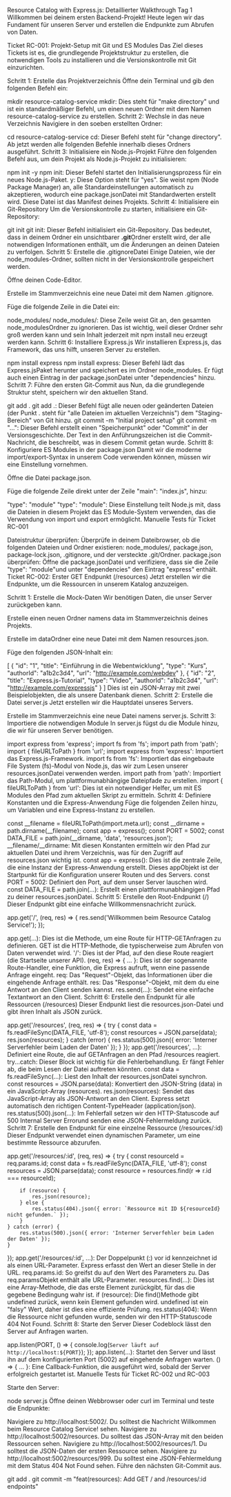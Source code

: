 Resource Catalog with Express.js: Detaillierter Walkthrough Tag 1
Willkommen bei deinem ersten Backend-Projekt! Heute legen wir das Fundament für unseren Server und erstellen die Endpunkte zum Abrufen von Daten.

Ticket RC-001: Projekt-Setup mit Git und ES Modules
Das Ziel dieses Tickets ist es, die grundlegende Projektstruktur zu erstellen, die notwendigen Tools zu installieren und die Versionskontrolle mit Git einzurichten.

Schritt 1: Erstelle das Projektverzeichnis
Öffne dein Terminal und gib den folgenden Befehl ein:

mkdir resource-catalog-service
mkdir: Dies steht für "make directory" und ist ein standardmäßiger Befehl, um einen neuen Ordner mit dem Namen resource-catalog-service zu erstellen.
Schritt 2: Wechsle in das neue Verzeichnis
Navigiere in den soeben erstellten Ordner:

cd resource-catalog-service
cd: Dieser Befehl steht für "change directory". Ab jetzt werden alle folgenden Befehle innerhalb dieses Ordners ausgeführt.
Schritt 3: Initialisiere ein Node.js-Projekt
Führe den folgenden Befehl aus, um dein Projekt als Node.js-Projekt zu initialisieren:

npm init -y
npm init: Dieser Befehl startet den Initialisierungsprozess für ein neues Node.js-Paket.
y: Diese Option steht für "yes". Sie weist npm (Node Package Manager) an, alle Standardeinstellungen automatisch zu akzeptieren, wodurch eine package.jsonDatei mit Standardwerten erstellt wird. Diese Datei ist das Manifest deines Projekts.
Schritt 4: Initialisiere ein Git-Repository
Um die Versionskontrolle zu starten, initialisiere ein Git-Repository:

git init
git init: Dieser Befehl initialisiert ein Git-Repository. Das bedeutet, dass in deinem Ordner ein unsichtbarer **.git**Ordner erstellt wird, der alle notwendigen Informationen enthält, um die Änderungen an deinen Dateien zu verfolgen.
Schritt 5: Erstelle die .gitignoreDatei
Einige Dateien, wie der node_modules-Ordner, sollten nicht in der Versionskontrolle gespeichert werden.

Öffne deinen Code-Editor.

Erstelle im Stammverzeichnis eine neue Datei mit dem Namen .gitignore.

Füge die folgende Zeile in die Datei ein:

node_modules/
node_modules/: Diese Zeile weist Git an, den gesamten node_modulesOrdner zu ignorieren. Das ist wichtig, weil dieser Ordner sehr groß werden kann und sein Inhalt jederzeit mit npm install neu erzeugt werden kann.
Schritt 6: Installiere Express.js
Wir installieren Express.js, das Framework, das uns hilft, unseren Server zu erstellen.

npm install express
npm install express: Dieser Befehl lädt das Express.jsPaket herunter und speichert es im Ordner node_modules. Er fügt auch einen Eintrag in der package.jsonDatei unter "dependencies" hinzu.
Schritt 7: Führe den ersten Git-Commit aus
Nun, da die grundlegende Struktur steht, speichern wir den aktuellen Stand.

git add .
git add .: Dieser Befehl fügt alle neuen oder geänderten Dateien (der Punkt . steht für "alle Dateien im aktuellen Verzeichnis") dem "Staging-Bereich" von Git hinzu.
git commit -m "Initial project setup"
git commit -m "...": Dieser Befehl erstellt einen "Speicherpunkt" oder "Commit" in der Versionsgeschichte. Der Text in den Anführungszeichen ist die Commit-Nachricht, die beschreibt, was in diesem Commit getan wurde.
Schritt 8: Konfiguriere ES Modules in der package.json
Damit wir die moderne import/export-Syntax in unserem Code verwenden können, müssen wir eine Einstellung vornehmen.

Öffne die Datei package.json.

Füge die folgende Zeile direkt unter der Zeile "main": "index.js", hinzu:

"type": "module"
"type": "module": Diese Einstellung teilt Node.js mit, dass die Dateien in diesem Projekt das ES Module-System verwenden, das die Verwendung von import und export ermöglicht.
Manuelle Tests für Ticket RC-001

Dateistruktur überprüfen: Überprüfe in deinem Dateibrowser, ob die folgenden Dateien und Ordner existieren: node_modules/, package.json, package-lock.json, .gitignore, und der versteckte .git/Ordner.
package.json überprüfen: Öffne die package.jsonDatei und verifiziere, dass sie die Zeile "type": "module"und unter "dependencies" den Eintrag "express" enthält.
Ticket RC-002: Erster GET Endpunkt (/resources)
Jetzt erstellen wir die Endpunkte, um die Ressourcen in unserem Katalog anzuzeigen.

Schritt 1: Erstelle die Mock-Daten
Wir benötigen Daten, die unser Server zurückgeben kann.

Erstelle einen neuen Ordner namens data im Stammverzeichnis deines Projekts.

Erstelle im dataOrdner eine neue Datei mit dem Namen resources.json.

Füge den folgenden JSON-Inhalt ein:

[
    {
        "id": "1",
        "title": "Einführung in die Webentwicklung",
        "type": "Kurs",
        "authorId": "a1b2c3d4",
        "url": "http://example.com/webdev"
    },
    {
        "id": "2",
        "title": "Express.js-Tutorial",
        "type": "Video",
        "authorId": "a1b2c3d4",
        "url": "http://example.com/expressjs"
    }
]
Dies ist ein JSON-Array mit zwei Beispielobjekten, die als unsere Datenbank dienen.
Schritt 2: Erstelle die Datei server.js
Jetzt erstellen wir die Hauptdatei unseres Servers.

Erstelle im Stammverzeichnis eine neue Datei namens server.js.
Schritt 3: Importiere die notwendigen Module
In server.js fügst du die Module hinzu, die wir für unseren Server benötigen.

import express from 'express';
import fs from 'fs';
import path from 'path';
import { fileURLToPath } from 'url';
import express from 'express': Importiert das Express.js-Framework.
import fs from 'fs': Importiert das eingebaute File System (fs)-Modul von Node.js, das wir zum Lesen unserer resources.jsonDatei verwenden werden.
import path from 'path': Importiert das Path-Modul, um plattformunabhängige Dateipfade zu erstellen.
import { fileURLToPath } from 'url': Dies ist ein notwendiger Helfer, um mit ES Modules den Pfad zum aktuellen Skript zu ermitteln.
Schritt 4: Definiere Konstanten und die Express-Anwendung
Füge die folgenden Zeilen hinzu, um Variablen und eine Express-Instanz zu erstellen.

const __filename = fileURLToPath(import.meta.url);
const __dirname = path.dirname(__filename);
const app = express();
const PORT = 5002;
const DATA_FILE = path.join(__dirname, 'data', 'resources.json');
__filename/__dirname: Mit diesen Konstanten ermitteln wir den Pfad zur aktuellen Datei und ihrem Verzeichnis, was für den Zugriff auf resources.json wichtig ist.
const app = express(): Dies ist die zentrale Zeile, die eine Instanz der Express-Anwendung erstellt. Dieses appObjekt ist der Startpunkt für die Konfiguration unserer Routen und des Servers.
const PORT = 5002: Definiert den Port, auf dem unser Server lauschen wird.
const DATA_FILE = path.join(...): Erstellt einen plattformunabhängigen Pfad zu deiner resources.jsonDatei.
Schritt 5: Erstelle den Root-Endpunkt (/)
Dieser Endpunkt gibt eine einfache Willkommensnachricht zurück.

app.get('/', (req, res) => {
    res.send('Willkommen beim Resource Catalog Service!');
});

app.get(...): Dies ist die Methode, um eine Route für HTTP-GETAnfragen zu definieren. GET ist die HTTP-Methode, die typischerweise zum Abrufen von Daten verwendet wird.
'/': Dies ist der Pfad, auf den diese Route reagiert (die Startseite unserer API).
(req, res) => { ... }: Dies ist der sogenannte Route-Handler, eine Funktion, die Express aufruft, wenn eine passende Anfrage eingeht.
req: Das "Request"-Objekt, das Informationen über die eingehende Anfrage enthält.
res: Das "Response"-Objekt, mit dem du eine Antwort an den Client senden kannst.
res.send(...): Sendet eine einfache Textantwort an den Client.
Schritt 6: Erstelle den Endpunkt für alle Ressourcen (/resources)
Dieser Endpunkt liest die resources.json-Datei und gibt ihren Inhalt als JSON zurück.

app.get('/resources', (req, res) => {
    try {
        const data = fs.readFileSync(DATA_FILE, 'utf-8');
        const resources = JSON.parse(data);
        res.json(resources);
    } catch (error) {
        res.status(500).json({ error: 'Interner Serverfehler beim Laden der Daten' });
    }
});
app.get('/resources', ...): Definiert eine Route, die auf GETAnfragen an den Pfad /resources reagiert.
try...catch: Dieser Block ist wichtig für die Fehlerbehandlung. Er fängt Fehler ab, die beim Lesen der Datei auftreten könnten.
const data = fs.readFileSync(...): Liest den Inhalt der resources.jsonDatei synchron.
const resources = JSON.parse(data): Konvertiert den JSON-String (data) in ein JavaScript-Array (resources).
res.json(resources): Sendet das JavaScript-Array als JSON-Antwort an den Client. Express setzt automatisch den richtigen Content-TypeHeader (application/json).
res.status(500).json(...): Im Fehlerfall setzen wir den HTTP-Statuscode auf 500 Internal Server Errorund senden eine JSON-Fehlermeldung zurück.
Schritt 7: Erstelle den Endpunkt für eine einzelne Ressource (/resources/:id)
Dieser Endpunkt verwendet einen dynamischen Parameter, um eine bestimmte Ressource abzurufen.

app.get('/resources/:id', (req, res) => {
    try {
        const resourceId = req.params.id;
        const data = fs.readFileSync(DATA_FILE, 'utf-8');
        const resources = JSON.parse(data);
        const resource = resources.find(r => r.id === resourceId);

        if (resource) {
            res.json(resource);
        } else {
            res.status(404).json({ error: `Ressource mit ID ${resourceId} nicht gefunden.` });
        }
    } catch (error) {
        res.status(500).json({ error: 'Interner Serverfehler beim Laden der Daten' });
    }
});
app.get('/resources/:id', ...): Der Doppelpunkt (:) vor id kennzeichnet id als einen URL-Parameter. Express erfasst den Wert an dieser Stelle in der URL.
req.params.id: So greifst du auf den Wert des Parameters zu. Das req.paramsObjekt enthält alle URL-Parameter.
resources.find(...): Dies ist eine Array-Methode, die das erste Element zurückgibt, für das die gegebene Bedingung wahr ist.
if (resource): Die find()Methode gibt undefined zurück, wenn kein Element gefunden wird. undefined ist ein "falsy" Wert, daher ist dies eine effiziente Prüfung.
res.status(404): Wenn die Ressource nicht gefunden wurde, senden wir den HTTP-Statuscode 404 Not Found.
Schritt 8: Starte den Server
Dieser Codeblock lässt den Server auf Anfragen warten.

app.listen(PORT, () => {
    console.log(`Server läuft auf http://localhost:${PORT}`);
});
app.listen(...): Startet den Server und lässt ihn auf dem konfigurierten Port (5002) auf eingehende Anfragen warten.
() => { ... }: Eine Callback-Funktion, die ausgeführt wird, sobald der Server erfolgreich gestartet ist.
Manuelle Tests für Ticket RC-002 und RC-003

Starte den Server:

node server.js
Öffne deinen Webbrowser oder curl im Terminal und teste die Endpunkte:

Navigiere zu http://localhost:5002/. Du solltest die Nachricht Willkommen beim Resource Catalog Service! sehen.
Navigiere zu http://localhost:5002/resources. Du solltest das JSON-Array mit den beiden Ressourcen sehen.
Navigiere zu http://localhost:5002/resources/1. Du solltest die JSON-Daten der ersten Ressource sehen.
Navigiere zu http://localhost:5002/resources/999. Du solltest eine JSON-Fehlermeldung mit dem Status 404 Not Found sehen.
Führe den nächsten Git-Commit aus.

git add .
git commit -m "feat(resources): Add GET / and /resources/:id endpoints"